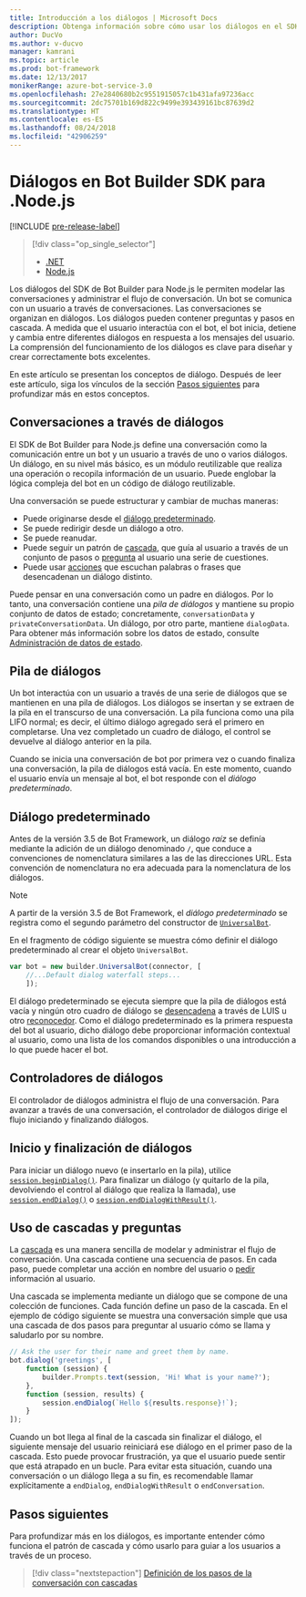 ```yaml
---
title: Introducción a los diálogos | Microsoft Docs
description: Obtenga información sobre cómo usar los diálogos en el SDK de Bot Builder para Node.js para modelar las conversaciones y administrar el flujo de conversación.
author: DucVo
ms.author: v-ducvo
manager: kamrani
ms.topic: article
ms.prod: bot-framework
ms.date: 12/13/2017
monikerRange: azure-bot-service-3.0
ms.openlocfilehash: 27e2840680b2c9551915057c1b431afa97236acc
ms.sourcegitcommit: 2dc75701b169d822c9499e393439161bc87639d2
ms.translationtype: HT
ms.contentlocale: es-ES
ms.lasthandoff: 08/24/2018
ms.locfileid: "42906259"
---
```

# <a name="dialogs-in-the-bot-builder-sdk-for-nodejs"></a>Diálogos en Bot Builder SDK para .Node.js

[!INCLUDE [pre-release-label](../includes/pre-release-label-v3.md)]

> [!div class="op_single_selector"]
> - [.NET](../dotnet/bot-builder-dotnet-dialogs.md)
> - [Node.js](../nodejs/bot-builder-nodejs-dialog-overview.md)

Los diálogos del SDK de Bot Builder para Node.js le permiten modelar las conversaciones y administrar el flujo de conversación. Un bot se comunica con un usuario a través de conversaciones. Las conversaciones se organizan en diálogos. Los diálogos pueden contener preguntas y pasos en cascada. A medida que el usuario interactúa con el bot, el bot inicia, detiene y cambia entre diferentes diálogos en respuesta a los mensajes del usuario. La comprensión del funcionamiento de los diálogos es clave para diseñar y crear correctamente bots excelentes. 

En este artículo se presentan los conceptos de diálogo. Después de leer este artículo, siga los vínculos de la sección [Pasos siguientes](#next-steps) para profundizar más en estos conceptos.

## <a name="conversations-through-dialogs"></a>Conversaciones a través de diálogos

El SDK de Bot Builder para Node.js define una conversación como la comunicación entre un bot y un usuario a través de uno o varios diálogos. Un diálogo, en su nivel más básico, es un módulo reutilizable que realiza una operación o recopila información de un usuario. Puede englobar la lógica compleja del bot en un código de diálogo reutilizable.

Una conversación se puede estructurar y cambiar de muchas maneras:

- Puede originarse desde el [diálogo predeterminado](#default-dialog).
- Se puede redirigir desde un diálogo a otro.
- Se puede reanudar.
- Puede seguir un patrón de [cascada](bot-builder-nodejs-dialog-waterfall.md), que guía al usuario a través de un conjunto de pasos o [pregunta](bot-builder-nodejs-dialog-prompt.md) al usuario una serie de cuestiones.
- Puede usar [acciones](bot-builder-nodejs-dialog-actions.md) que escuchan palabras o frases que desencadenan un diálogo distinto. 

Puede pensar en una conversación como un padre en diálogos. Por lo tanto, una conversación contiene una *pila de diálogos* y mantiene su propio conjunto de datos de estado; concretamente, `conversationData` y `privateConversationData`. Un diálogo, por otro parte, mantiene `dialogData`. Para obtener más información sobre los datos de estado, consulte [Administración de datos de estado](bot-builder-nodejs-state.md).

## <a name="dialog-stack"></a>Pila de diálogos

Un bot interactúa con un usuario a través de una serie de diálogos que se mantienen en una pila de diálogos. Los diálogos se insertan y se extraen de la pila en el transcurso de una conversación. La pila funciona como una pila LIFO normal; es decir, el último diálogo agregado será el primero en completarse. Una vez completado un cuadro de diálogo, el control se devuelve al diálogo anterior en la pila.

Cuando se inicia una conversación de bot por primera vez o cuando finaliza una conversación, la pila de diálogos está vacía. En este momento, cuando el usuario envía un mensaje al bot, el bot responde con el *diálogo predeterminado*.

## <a name="default-dialog"></a>Diálogo predeterminado

Antes de la versión 3.5 de Bot Framework, un diálogo *raíz* se definía mediante la adición de un diálogo denominado `/`, que conduce a convenciones de nomenclatura similares a las de las direcciones URL. Esta convención de nomenclatura no era adecuada para la nomenclatura de los diálogos. 

> [!NOTE]
> A partir de la versión 3.5 de Bot Framework, el *diálogo predeterminado* se registra como el segundo parámetro del constructor de [`UniversalBot`](https://docs.botframework.com/en-us/node/builder/chat-reference/classes/_botbuilder_d_.universalbot.html#constructor).  

En el fragmento de código siguiente se muestra cómo definir el diálogo predeterminado al crear el objeto `UniversalBot`.

```javascript
var bot = new builder.UniversalBot(connector, [
    //...Default dialog waterfall steps...
    ]);
```

El diálogo predeterminado se ejecuta siempre que la pila de diálogos está vacía y ningún otro cuadro de diálogo se [desencadena](bot-builder-nodejs-dialog-actions.md) a través de LUIS u otro [reconocedor](bot-builder-nodejs-recognize-intent-messages.md). Como el diálogo predeterminado es la primera respuesta del bot al usuario, dicho diálogo debe proporcionar información contextual al usuario, como una lista de los comandos disponibles o una introducción a lo que puede hacer el bot.

## <a name="dialog-handlers"></a>Controladores de diálogos

El controlador de diálogos administra el flujo de una conversación. Para avanzar a través de una conversación, el controlador de diálogos dirige el flujo iniciando y finalizando diálogos. 

## <a name="starting-and-ending-dialogs"></a>Inicio y finalización de diálogos

Para iniciar un diálogo nuevo (e insertarlo en la pila), utilice [`session.beginDialog()`](http://docs.botframework.com/en-us/node/builder/chat-reference/classes/_botbuilder_d_.session#begindialog). Para finalizar un diálogo (y quitarlo de la pila, devolviendo el control al diálogo que realiza la llamada), use [`session.endDialog()`](http://docs.botframework.com/en-us/node/builder/chat-reference/classes/_botbuilder_d_.session#enddialog) o [`session.endDialogWithResult()`](http://docs.botframework.com/en-us/node/builder/chat-reference/classes/_botbuilder_d_.session#enddialogwithresult). 

## <a name="using-waterfalls-and-prompts"></a>Uso de cascadas y preguntas

La [cascada](bot-builder-nodejs-dialog-waterfall.md) es una manera sencilla de modelar y administrar el flujo de conversación. Una cascada contiene una secuencia de pasos. En cada paso, puede completar una acción en nombre del usuario o [pedir](bot-builder-nodejs-dialog-prompt.md) información al usuario.

Una cascada se implementa mediante un diálogo que se compone de una colección de funciones. Cada función define un paso de la cascada. En el ejemplo de código siguiente se muestra una conversación simple que usa una cascada de dos pasos para preguntar al usuario cómo se llama y saludarlo por su nombre.

```javascript
// Ask the user for their name and greet them by name.
bot.dialog('greetings', [
    function (session) {
        builder.Prompts.text(session, 'Hi! What is your name?');
    },
    function (session, results) {
        session.endDialog(`Hello ${results.response}!`);
    }
]);
```

Cuando un bot llega al final de la cascada sin finalizar el diálogo, el siguiente mensaje del usuario reiniciará ese diálogo en el primer paso de la cascada. Esto puede provocar frustración, ya que el usuario puede sentir que está atrapado en un bucle. Para evitar esta situación, cuando una conversación o un diálogo llega a su fin, es recomendable llamar explícitamente a `endDialog`, `endDialogWithResult` o `endConversation`.

## <a name="next-steps"></a>Pasos siguientes

Para profundizar más en los diálogos, es importante entender cómo funciona el patrón de cascada y cómo usarlo para guiar a los usuarios a través de un proceso.

> [!div class="nextstepaction"]
> [Definición de los pasos de la conversación con cascadas](bot-builder-nodejs-dialog-waterfall.md)
